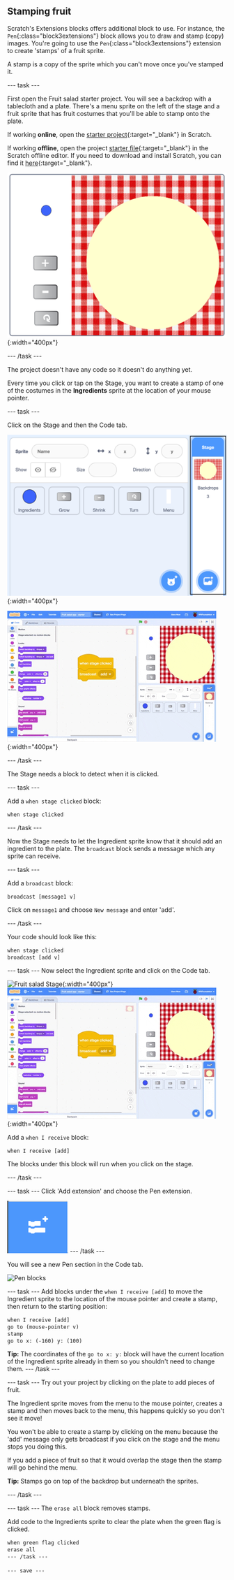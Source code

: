 ## Stamping fruit
Scratch's Extensions blocks offers additional block to use. For instance, the `Pen`{:class="block3extensions"} block allows you to draw and stamp (copy) images. You're going to use the `Pen`{:class="block3extensions"} extension to create 'stamps' of a fruit sprite. 

A stamp is a copy of the sprite which you can't move once you've stamped it.

--- task ---

First open the Fruit salad starter project. You will see a backdrop with a tablecloth and a plate. There's a menu sprite on the left of the stage and a fruit sprite that has fruit costumes that you'll be able to stamp onto the plate. 

If working **online**, open the [starter project](http://rpf.io/fruit-salad-on){:target="_blank"} in Scratch.
 
If working **offline**, open the project [starter file](http://rpf.io/p/en/serene-scene-get){:target="_blank"} in the Scratch offline editor. If you need to download and install Scratch, you can find it [here](https://scratch.mit.edu/download){:target="_blank"}.

![Fruit salad starter project](images/fruit-starter.png){:width="400px"}

--- /task ---

The project doesn't have any code so it doesn't do anything yet.

Every time you click or tap on the Stage, you want to create a stamp of one of the costumes in the **Ingredients** sprite at the location of your mouse pointer.

--- task ---

Click on the Stage and then the Code tab. 

![Fruit salad Stage](images/fruit-stage-code.png){:width="400px"}

![Fruit salad Stage](images/fruit-code-tab.gif){:width="400px"}

--- /task ---

The Stage needs a block to detect when it is clicked. 

--- task ---

Add a `when stage clicked` block:

```blocks3
when stage clicked
```

--- /task ---

Now the Stage needs to let the Ingredient sprite know that it should add an ingredient to the plate. The `broadcast` block sends a message which any sprite can receive. 

--- task ---

Add a `broadcast` block:

```blocks3
broadcast [message1 v]
```

Click on `message1` and choose `New message` and enter 'add'. 

--- /task ---

Your code should look like this:

```blocks3
when stage clicked
broadcast [add v]
```

--- task ---
Now select the Ingredient sprite and click on the Code tab. 

![Fruit salad Stage](images/fruit-stage.png){:width="400px"}
![Fruit salad Code tab](images/fruit-code-tab.gif){:width="400px"}

Add a `when I receive` block:

```blocks3
when I receive [add]
```

The blocks under this block will run when you click on the stage.

--- /task ---

--- task ---
Click 'Add extension' and choose the Pen extension. 

![Add Pen extension](images/fruit-pen-extension.png)
--- /task ---

You will see a new Pen section in the Code tab. 

![Pen blocks](images/fruit-pen-blocks.png)

--- task ---
Add blocks under the `when I receive [add]` to move the Ingredient sprite to the location of the mouse pointer and create a stamp, then return to the starting position:

```blocks3
when I receive [add]
go to (mouse-pointer v)
stamp
go to x: (-160) y: (100)
```

**Tip:** The coordinates of the `go to x: y:` block will have the current location of the Ingredient sprite already in them so you shouldn't need to change them.
--- /task ---

--- task ---
Try out your project by clicking on the plate to add pieces of fruit.

The Ingredient sprite moves from the menu to the mouse pointer, creates a stamp and then moves back to the menu, this happens quickly so you don't see it move!

You won't be able to create a stamp by clicking on the menu because the 'add' message only gets broadcast if you click on the stage and the menu stops you doing this. 

If you add a piece of fruit so that it would overlap the stage then the stamp will go behind the menu. 

**Tip:** Stamps go on top of the backdrop but underneath the sprites. 

--- /task ---

--- task ---
The `erase all` block removes stamps. 

Add code to the Ingredients sprite to clear the plate when the green flag is clicked. 

```blocks3
when green flag clicked
erase all
--- /task ---

--- save ---

 





